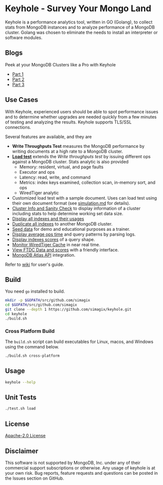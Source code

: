 # Keyhole - Survey Your Mongo Land

Keyhole is a performance analytics tool, written in GO (Golang), to collect stats from MongoDB instances and to analyze performance of a MongoDB cluster.  Golang was chosen to eliminate the needs to install an interpreter or software modules.

## Blogs

Peek at your MongoDB Clusters like a Pro with Keyhole

- [Part 1](https://www.mongodb.com/blog/post/peek-at-your-mongodb-clusters-like-a-pro-with-keyhole-part-1)
- [Part 2](https://www.mongodb.com/blog/post/peek-at-your-mongodb-clusters-like-a-pro-with-keyhole-part-2)
- [Part 3](https://www.mongodb.com/blog/post/peek-your-clusters-like-pro-with-keyhole-part-3)

## Use Cases

With Keyhole, experienced users should be able to spot performance issues and to determine whether upgrades are needed quickly from a few minutes of testing and analyzing the results.  Keyhole supports TLS/SSL connections.

Several features are available, and they are

- **Write Throughputs Test** measures the MongoDB performance by writing documents at a high rate to a MongoDB cluster.
- [**Load test**](simulation.md) extends the *Write throughputs test* by issuing different ops against a MongoDB cluster.  Stats analytic is also provided
  - Memory: resident, virtual, and page faults
  - Executor and ops
  - Latency: read, write, and command
  - Metrics: index keys examined, collection scan, in-memory sort, and ops
  - WiredTiger analytic
- Customized load test with a sample document.  Uses can load test using their own document format (see [simulation.md](simulation.md) for details).
- [Cluster Info and Sanity Check](https://github.com/simagix/keyhole/wiki/MongoDB-Cluster-Info) to display information of a cluster including stats to help determine working set data size.
- [Display all indexes and their usages](https://github.com/simagix/keyhole/wiki/View-Indexes-Usages-and-Copy-Indexes)
- [Duplicate all indexes](https://github.com/simagix/keyhole/wiki/View-Indexes-Usages-and-Copy-Indexes) to another MongoDB cluster.
- [Seed data](https://github.com/simagix/keyhole/wiki/Seed-Data-using-a-Template) for demo and educational purposes as a trainer.
- [Display average ops time](https://github.com/simagix/keyhole/wiki/Logs-Analytics) and query patterns by parsing logs.
- [Display indexes scores](https://github.com/simagix/keyhole/wiki/Indexes-Scores-and-Explain) of a query shape.
- [Monitor WiredTiger Cache](https://github.com/simagix/keyhole/wiki/WiredTiger-Cache-Usage) in near real time.
- [View FTDC Data and scores](https://github.com/simagix/keyhole/wiki/MongoDB-FTDC-and-Grafana-Integration) with a friendly interface.
- [MongoDB Atlas API](https://github.com/simagix/keyhole/wiki/Atlas-API) integration.

Refer to [wiki](https://github.com/simagix/keyhole/wiki) for user's guide.

## Build

You need `go` installed to build.

```bash
mkdir -p $GOPATH/src/github.com/simagix
cd $GOPATH/src/github.com/simagix
git clone --depth 1 https://github.com/simagix/keyhole.git
cd keyhole
./build.sh
```

### Cross Platform Build

The `build.sh` script can build executables for Linux, macos, and Windows using the command below.

```bash
./build.sh cross-platform
```

## Usage

```bash
keyhole --help
```

## Unit Tests

```bash
./test.sh load
```

## License

[Apache-2.0 License](LICENSE)

## Disclaimer

This software is not supported by MongoDB, Inc. under any of their commercial support subscriptions or otherwise. Any usage of keyhole is at your own risk. Bug reports, feature requests and questions can be posted in the Issues section on GitHub.
